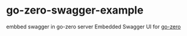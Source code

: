 # go-zero-swagger-example
embbed swagger in go-zero server
Embedded Swagger UI for [go-zero ](https://github.com/zeromicro/go-zero)

